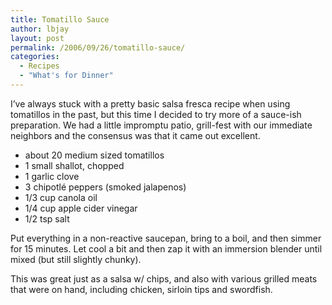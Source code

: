```yaml
---
title: Tomatillo Sauce
author: lbjay
layout: post
permalink: /2006/09/26/tomatillo-sauce/
categories:
  - Recipes
  - "What's for Dinner"
---
```

<abbr class="unapi-id" title=""><!-- &nbsp; --></abbr> 

I&#8217;ve always stuck with a pretty basic salsa fresca recipe when using tomatillos in the past, but this time I decided to try more of a sauce-ish preparation. We had a little impromptu patio, grill-fest with our immediate neighbors and the consensus was that it came out excellent.

  * about 20 medium sized tomatillos
  * 1 small shallot, chopped
  * 1 garlic clove
  * 3 chipotlé peppers (smoked jalapenos)
  * 1/3 cup canola oil
  * 1/4 cup apple cider vinegar
  * 1/2 tsp salt

Put everything in a non-reactive saucepan, bring to a boil, and then simmer for 15 minutes. Let cool a bit and then zap it with an immersion blender until mixed (but still slightly chunky).

This was great just as a salsa w/ chips, and also with various grilled meats that were on hand, including chicken, sirloin tips and swordfish.